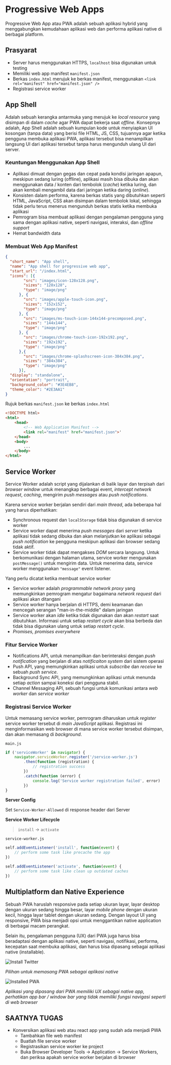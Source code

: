 # Progressive Web Apps

Progressive Web App atau PWA adalah sebuah aplikasi hybrid yang menggabungkan kemudahaan aplikasi web dan performa aplikasi native di berbagai platform.

## Prasyarat
- Server harus menggunakan HTTPS, `localhost` bisa digunakan untuk testing
- Memiliki web app manifest `manifest.json`
- Berkas `index.html` merujuk ke berkas manifest, menggunakan `<link rel="manifest" href="manifest.json" />`
- Registrasi service worker

## App Shell

Adalah sebuah kerangka antarmuka yang merujuk ke _local resource_ yang disimpan di dalam _cache_ agar PWA dapat bekerja saat *offline*. Konsepnya adalah, App Shell adalah sebuah kumpulan kode untuk menyiapkan UI kosongan (tanpa data) yang berisi file HTML, JS, CSS, tujuannya agar ketika pengguna membuka aplikasi PWA, aplikasi tersebut bisa menampilkan langsung UI dari aplikasi tersebut tanpa harus mengunduh ulang UI dari server.

### Keuntungan Menggunakan App Shell

- Aplikasi dimuat dengan gegas dan cepat pada kondisi jaringan apapun, meskipun sedang luring (offline), aplikasi masih bisa dibuka dan akan menggunakan data / konten dari tembolok (_cache_) ketika luring, dan akan kembali mengambil data dari jaringan ketika daring (_online_).
- Konsisten dalam performa, karena berkas statis yang dibutuhkan seperti HTML, JavaScript, CSS akan disimpan dalam tembolok lokal, sehingga tidak perlu terus menerus mengunduh berkas statis ketika membuka aplikasi
- Pemrogram bisa membuat aplikasi dengan pengalaman pengguna yang sama dengan aplikasi native, seperti navigasi, interaksi, dan _offline support_
- Hemat bandwidth data

### Membuat Web App Manifest

```json
{
  "short_name": "App shell",
  "name": "App shell for progressive web app",
  "start_url": "/index.html",
  "icons": [{
        "src": "images/icon-128x128.png",
        "sizes": "128x128",
        "type": "image/png"
      }, {
        "src": "images/apple-touch-icon.png",
        "sizes": "152x152",
        "type": "image/png"
      }, {
        "src": "images/ms-touch-icon-144x144-precomposed.png",
        "sizes": "144x144",
        "type": "image/png"
      }, {
        "src": "images/chrome-touch-icon-192x192.png",
        "sizes": "192x192",
        "type": "image/png"
      },{
        "src": "images/chrome-splashscreen-icon-384x384.png",
        "sizes": "384x384",
        "type": "image/png"
      }],
  "display": "standalone",
  "orientation": "portrait",
  "background_color": "#3E4EB8",
  "theme_color": "#2E3AA1"
}
```

Rujuk berkas `manifest.json` ke berkas `index.html`

```html
<!DOCTYPE html>
<html>
    <head>
        <!-- Web Application Manifest -->
        <link rel="manifest" href="manifest.json">'
    </head>
    <body>
        ...
    </body>
</html>
```

## Service Worker

Service Worker adalah script yang dijalankan di balik layar dan terpisah dari _browser window_ untuk menangkap berbagai event, _intercept network request_, _caching_, mengirim _push messages_ atau _push notifications_.

Karena service worker berjalan sendiri dari _main thread_, ada beberapa hal yang harus diperhatikan:

- Synchronous request dan `localStorage` tidak bisa digunakan di service worker
- Service worker dapat menerima _push messages_ dari _server_ ketika aplikasi tidak sedang dibuka dan akan melanjutkan ke aplikasi sebagai _push notification_ ke pengguna meskipun aplikasi dan browser sedang tidak aktif.
- Service worker tidak dapat mengakses _DOM_ sercara langsung. Untuk berkomunikasi dengan halaman utama, service worker mengunakan `postMessage()` untuk mengirim data. Untuk menerima data, service worker menggunakan `"message"` event listener.

Yang perlu dicatat ketika membuat service worker

- Service worker adalah _programmable network proxy_ yang memungkinkan pemrogram mengatur bagaimana _network request_ dari aplikasi akan ditangani
- Service worker hanya berjalan di HTTPS, demi keamanan dan mencegah serangan "man-in-the-middle" dalam jaringan
- Service worker akan _idle_ ketika tidak digunakan dan akan _restart_ saat dibutuhkan. Informasi untuk setiap _restart cycle_ akan bisa berbeda dan tidak bisa digunakan ulang untuk setiap _restart cycle_.
- _Promises, promises everywhere_

### Fitur Service Worker

- Notifications API, untuk menampilkan dan berinteraksi dengan _push notification_ yang berjalan di atas _notificaiton system_ dari sistem operasi
- Push API, yang memungkinkan aplikasi untuk _subscribe_ dan _receive_ ke sebuah _push service_.
- Background Sync API, yang memungkinkan aplikasi untuk menunda setiap _action_ sampai koneksi dari pengguna stabil.
- Channel Messaging API, sebuah fungsi untuk komunikasi antara _web worker_ dan _service worker_

### Registrasi Service Worker

Untuk memasang service worker, pemrogram diharuskan untuk _register_ service worker tersebut di _main JavaScript_ aplikasi. Registrasi ini menginformasikan web browser di mana service worker tersebut disimpan, dan akan memasang di _background_.

`main.js`

```js
if ('serviceWorker' in navigator) {
    navigator.serviceWorker.register('/service-worker.js')
        .then(function (registration) {
            // registration success
        })
        .catch(function (error) {
            console.log('Service worker registration failed', error)
        })
}
```

**Server Config**

Set `Service-Worker-Allowed` di response header dari Server

**Service Worker Lifecycle**
> `install` -> `activate`

`service-worker.js`

```js
self.addEventListener('install', function(event) {
    // perform some task like precache the app
})

self.addEventListener('activate', function(event) {
    // perform some task like clean up outdated caches
})
```

## Multiplatform dan Native Experience

Sebuah PWA haruslah responsive pada setiap ukuran layar, layar desktop dengan ukuran sedang hingga besar, layar _mobile phone_ dengan ukuran kecil, hingga layar tablet dengan ukuran sedang. Dengan layout UI yang responsive, PWA bisa menjadi opsi untuk menggantikan native application di berbagai macam perangkat.

Selain itu, pengalaman pengguna (UX) dari PWA juga harus bisa beradaptasi dengan aplikasi native, seperti navigasi, notifikasi, performa, kecepatan saat membuka aplikasi, dan harus bisa dipasang sebagai aplikasi native (installable).

![Install Twitter](assets/install.png)

_Pilihan untuk memasang PWA sebagai aplikasi native_

![Installed PWA](assets/installed-pwa.png)

_Aplikasi yang dipasang dari PWA memiliki UX sebagai native app, perhatikan app bar / window bar yang tidak memiliki fungsi navigasi seperti di web browser_

## SAATNYA TUGAS

- Konversikan aplikasi web atau react app yang sudah ada menjadi PWA
  - Tambahkan file web manifest
  - Buatlah file service worker
  - Registrasikan service worker ke project
  - Buka Browser Developer Tools -> Application -> Service Workers, dan periksa apakah service worker berjalan di browser
